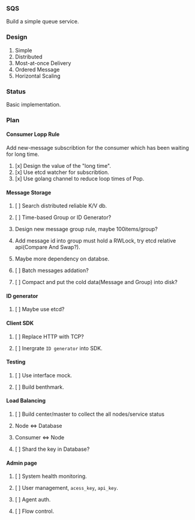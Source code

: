 ### SQS

Build a simple queue service.

### Design

1. Simple
1. Distributed
2. Most-at-once Delivery
3. Ordered Message
4. Horizontal Scaling

### Status

Basic implementation.

### Plan

#### Consumer Lopp Rule

Add new-message subscribtion for the consumer which has been waiting for long time.

1. [x] Design the value of the "long time".
2. [x] Use etcd watcher for subscribtion.
3. [x] Use golang channel to reduce loop times of Pop.

#### Message Storage

1. [ ] Search distributed reliable K/V db.

1. [ ] Time-based Group or ID Generator?
  
  1. Design new message group rule, maybe 100items/group?

  1. Add message id into group must hold a RWLock, try etcd relative api(Compare And Swap?).

  1. Maybe more dependency on databse.

1. [ ] Batch messages addation?

1. [ ] Compact and put the cold data(Message and Group) into disk?

#### ID generator

1. [ ] Maybe use etcd?


#### Client SDK

1. [ ] Replace HTTP with TCP?

2. [ ] Inergrate `ID generator` into SDK.

#### Testing

1. [ ] Use interface mock.

2. [ ] Build benthmark.

#### Load Balancing
1. [ ] Build center/master to collect the all nodes/service status

  1. Node <=> Database
  2. Consumer <=> Node

2. [ ] Shard the key in Database?

#### Admin page
1. [ ] System health monitoring.

1. [ ] User management, `acess_key`, `api_key`.

1. [ ] Agent auth.

1. [ ] Flow control.
